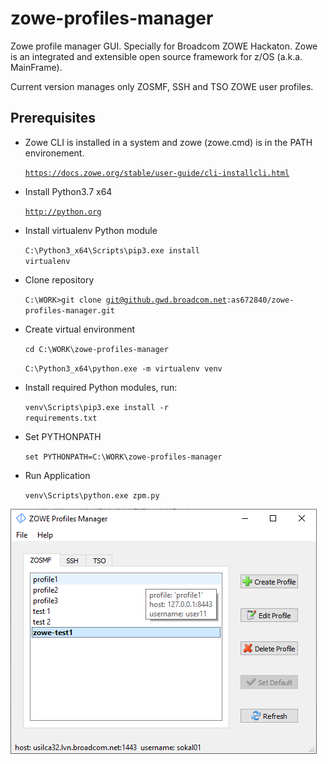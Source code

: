 # zowe-profiles-manager
Zowe profile manager GUI. Specially for Broadcom ZOWE Hackaton.
Zowe is an integrated and extensible open source framework for z/OS (a.k.a. MainFrame).

Current version manages only ZOSMF, SSH and TSO ZOWE user profiles.

## Prerequisites
* Zowe CLI is installed in a system and zowe (zowe.cmd) is in the PATH environement.

  <code>https://docs.zowe.org/stable/user-guide/cli-installcli.html</code>

* Install Python3.7 x64

  <code>http://python.org</code>
  
*  Install virtualenv Python module

    <code>C:\Python3_x64\Scripts\pip3.exe install virtualenv</code>
  
* Clone repository

  <code>C:\WORK>git clone git@github.gwd.broadcom.net:as672840/zowe-profiles-manager.git</code>

* Create virtual environment

  <code>cd C:\WORK\zowe-profiles-manager</code>

  <code>C:\Python3_x64\python.exe -m virtualenv venv</code>

* Install required Python modules, run:

  <code>venv\Scripts\pip3.exe install -r requirements.txt</code>

* Set PYTHONPATH
  
  <code>set PYTHONPATH=C:\WORK\zowe-profiles-manager</code>
  
* Run Application

  <code>venv\Scripts\python.exe zpm.py</code>
  
![Screenshot](zowe_profiles_manager.png)
